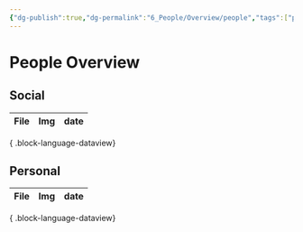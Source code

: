 ```yaml
---
{"dg-publish":true,"dg-permalink":"6_People/Overview/people","tags":["people","overview"],"permalink":"/6_People/Overview/people/","dgPassFrontmatter":true,"noteIcon":"1"}
---
```


# People Overview
## Social
| File | Img | date |
| ---- | --- | ---- |

{ .block-language-dataview}
## Personal
| File | Img | date |
| ---- | --- | ---- |

{ .block-language-dataview}

